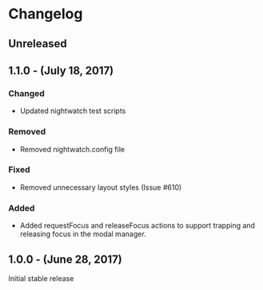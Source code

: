 Changelog
=========

Unreleased
----------

1.1.0 - (July 18, 2017)
------------------
### Changed
* Updated nightwatch test scripts

### Removed
* Removed nightwatch.config file

### Fixed
* Removed unnecessary layout styles (Issue #610)

### Added
* Added requestFocus and releaseFocus actions to support trapping and releasing focus in the modal manager.

1.0.0 - (June 28, 2017)
------------------
Initial stable release
